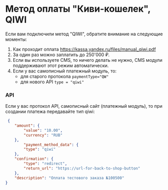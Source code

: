 Метод оплаты "Киви-кошелек", QIWI
=================================

Если вам подключили метод "QIWI", обратите внимание на следующие моменты:

1. Как проходит оплата https://kassa.yandex.ru/files/manual_qiwi.pdf
2. За один раз можно заплатить до 250'000 ₽.
3. Если вы используете CMS, то ничего делать не нужно, CMS модули поддерживают этот режим автоматически.
4. Если у вас самописный платежный модуль, то:
   * для старого протокола `paymentType="QW"`
   * для нового API `type = "qiwi"`

### API

Если у вас протокол API, самописный сайт (платежный модуль), то при создании платежа передавайте тип qiwi:
```json
 {
    "amount": {
        "value": "10.00",
        "currency": "RUB"
    },
	    "payment_method_data": {
        "type": "qiwi"
    },
    "confirmation": {
        "type": "redirect",
        "return_url": "https://url-for-back-to-shop-button"
    },
	"description": "Оплата тестового заказа №100500"
}
```

